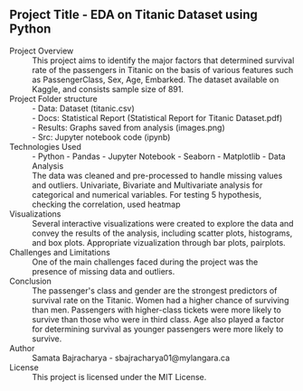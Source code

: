 ## **Project Title**  - EDA on Titanic Dataset using Python 

<dl>
  <dt>Project Overview</dt>
  <dd>This project aims to identify the major factors that determined survival rate of the passengers in Titanic on the basis of various features such as PassengerClass, Sex, Age, Embarked. The dataset available on Kaggle, and consists sample size of 891.</dd>

<dt>Project Folder structure </dt>
  <dd>
  - Data: Dataset (titanic.csv) <br/>
  - Docs: Statistical Report (Statistical Report for Titanic Dataset.pdf) <br/>
  - Results: Graphs saved from analysis (images.png) </br>
  - Src: Jupyter notebook code (ipynb) </br>
  </dd>


  <dt>Technologies Used</dt>
  <dd>
- Python 
- Pandas 
- Jupyter Notebook 
- Seaborn 
- Matplotlib
- Data Analysis
<br />
The data was cleaned and pre-processed to handle missing values and outliers. Univariate,  Bivariate and Multivariate analysis for categorical and numerical variables. For testing 5 hypothesis, checking the correlation, used heatmap
</dd>

  <dt>Visualizations</dt>
  <dd>Several interactive visualizations were created to explore the data and convey the results of the analysis, including scatter plots, histograms, and box plots. Appropriate vizualization through bar plots, pairplots. </dd>

  <dt>Challenges and Limitations</dt>
  <dd>One of the main challenges faced during the project was the presence of missing data and outliers. 
</dd>

  <dt>Conclusion</dt>
  <dd>The passenger's class and gender are the strongest predictors of survival rate on the Titanic. Women had a higher chance of surviving than men. Passengers with higher-class tickets were more likely to survive than those who were in third class. Age also played a factor for determining survival as younger passengers were more likely to survive.
</dd>

  <dt>Author</dt>
  <dd>Samata Bajracharya - sbajracharya01@mylangara.ca</dd>

  <dt>License</dt>
  <dd>This project is licensed under the MIT License.</dd>
</dl>
